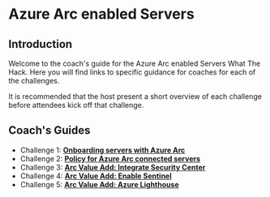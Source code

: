 # Azure Arc enabled Servers

## Introduction

Welcome to the coach's guide for the Azure Arc enabled Servers What The Hack. Here you will find links to specific guidance for coaches for each of the challenges.

It is recommended that the host present a short overview of each challenge before attendees kick off that challenge.

## Coach's Guides

- Challenge 1: **[Onboarding servers with Azure Arc](Solutions/Solution-01.md)**
- Challenge 2: **[Policy for Azure Arc connected servers](Solutions/Solution-02.md)**
- Challenge 3: **[Arc Value Add: Integrate Security Center](Solutions/Solution-03.md)**
- Challenge 4: **[Arc Value Add: Enable Sentinel](Solutions/Solution-04.md)**
- Challenge 5: **[Arc Value Add: Azure Lighthouse](Solutions/Solution-04.md)**